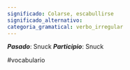 ```yaml
---
significado: Colarse, escabullirse
significado_alternativo: 
categoria_gramatical: verbo_irregular
---
```


***Pasado***: Snuck
***Participio***: Snuck

#vocabulario

